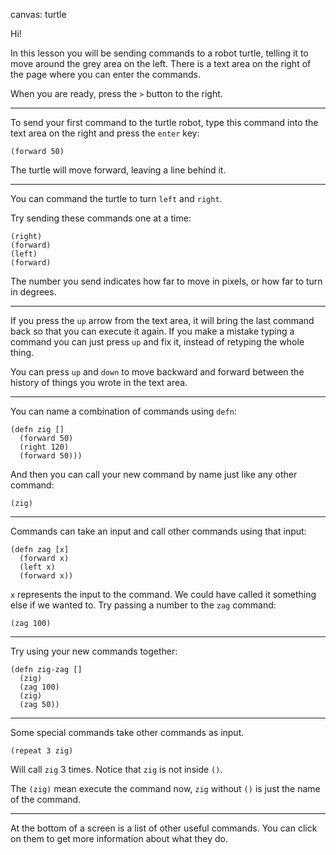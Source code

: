 canvas: turtle

Hi!

In this lesson you will be sending commands to a robot turtle,
telling it to move around the grey area on the left.
There is a text area on the right of the page where you can enter the commands.

When you are ready, press the `>` button to the right.

---

To send your first command to the turtle robot,
type this command into the text area on the right and press the `enter` key:

    (forward 50)

The turtle will move forward, leaving a line behind it.

---

You can command the turtle to turn `left` and `right`.

Try sending these commands one at a time:

    (right)
    (forward)
    (left)
    (forward)

The number you send indicates how far to move in pixels,
or how far to turn in degrees.

---

If you press the `up` arrow from the text area,
it will bring the last command back so that you can execute it again.
If you make a mistake typing a command you can just press `up` and fix it,
instead of retyping the whole thing.

You can press `up` and `down` to move backward and forward between the history of things you wrote in the text area.

---

You can name a combination of commands using `defn`:

    (defn zig []
      (forward 50)
      (right 120)
      (forward 50)))

And then you can call your new command by name just like any other command:

    (zig)

---

Commands can take an input and call other commands using that input:

    (defn zag [x]
      (forward x)
      (left x)
      (forward x))

`x` represents the input to the command.
We could have called it something else if we wanted to.
Try passing a number to the `zag` command:

    (zag 100)

---

Try using your new commands together:

    (defn zig-zag []
      (zig)
      (zag 100)
      (zig)
      (zag 50))

---

Some special commands take other commands as input.

    (repeat 3 zig)

Will call `zig` 3 times. Notice that `zig` is not inside `()`.

The `(zig)` mean execute the command now,
`zig` without `()` is just the name of the command.

---

At the bottom of a screen is a list of other useful commands.
You can click on them to get more information about what they do.
